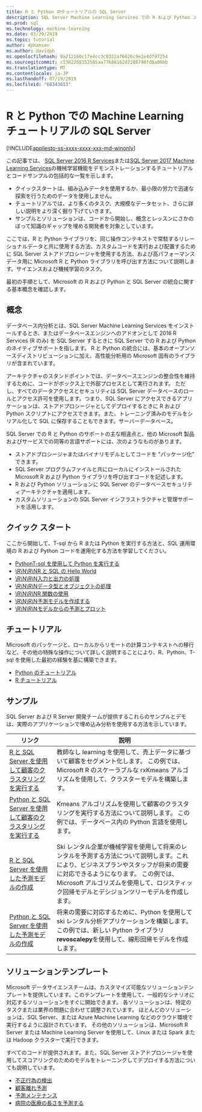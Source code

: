 ```yaml
---
title: R と Python のチュートリアルの SQL Server
description: SQL Server Machine Learning Services での R および Python スクリプトの例とチュートリアルです。
ms.prod: sql
ms.technology: machine-learning
ms.date: 03/29/2019
ms.topic: tutorial
author: dphansen
ms.author: davidph
ms.openlocfilehash: 9a212160c17e4cc3c8322af6026c9e2e4df97254
ms.sourcegitcommit: c1382268152585aa77688162d2286798fd8a06bb
ms.translationtype: MT
ms.contentlocale: ja-JP
ms.lasthandoff: 07/19/2019
ms.locfileid: "68343613"
---
```

# <a name="sql-server-machine-learning-tutorials-in-r-and-python"></a>R と Python での Machine Learning チュートリアルの SQL Server
[!INCLUDE[appliesto-ss-xxxx-xxxx-xxx-md-winonly](../../includes/appliesto-ss-xxxx-xxxx-xxx-md-winonly.md)]

この記事では、 [SQL Server 2016 R Services](../install/sql-r-services-windows-install.md)または[SQL Server 2017 Machine Learning Services](../install/sql-machine-learning-services-windows-install.md)の機械学習機能をデモンストレーションするチュートリアルとコードサンプルの包括的な一覧を示します。 

+ クイックスタートは、組み込みデータを使用するか、最小限の労力で迅速な探索を行うためのデータを使用しません。
+ チュートリアルでは、より多くのタスク、大規模なデータセット、さらに詳しい説明をより深く掘り下げていきます。
+ サンプルとソリューションは、コードから開始し、概念とレッスンにさかのぼって知識のギャップを埋める開発者を対象としています。

ここでは、R と Python ライブラリを、同じ操作コンテキストで常駐するリレーショナルデータと共に使用する方法、カスタムコードを実行および配置するために SQL Server ストアドプロシージャを使用する方法、および高パフォーマンスデータ用に Microsoft R と Python ライブラリを呼び出す方法について説明します。サイエンスおよび機械学習のタスク。

最初の手順として、Microsoft の R および Python と SQL Server の統合に関する基本概念を確認します。

## <a name="concepts"></a>概念

データベース内分析とは、SQL Server Machine Learning Services をインストールするとき、またはデータベースエンジンへのアドオンとして 2016 R Services (R のみ) を SQL Server するときに SQL Server での R および Python のネイティブサポートを指します。 R と Python の統合には、基本のオープンソースディストリビューションに加え、高性能分析用の Microsoft 固有のライブラリが含まれています。

アーキテクチャのスタンドポイントでは、データベースエンジンの整合性を維持するために、コードがボックス上で外部プロセスとして実行されます。 ただし、すべてのデータアクセスとセキュリティは SQL Server データベースのロールとアクセス許可を使用します。つまり、SQL Server にアクセスできるアプリケーションは、ストアドプロシージャとしてデプロイするときに R および Python スクリプトにアクセスできます。また、トレーニング済みのモデルをシリアル化して SQL に保存することもできます。サーバーデータベース。

SQL Server での R と Python のサポートの主な相違点と、他の Microsoft 製品およびサービスでの同等の言語サポートには、次のようなものがあります。

+ ストアドプロシージャまたはバイナリモデルとしてコードを "パッケージ化" できます。
+ SQL Server プログラムファイルと共にローカルにインストールされた Microsoft R および Python ライブラリを呼び出すコードを記述します。
+ R および Python ソリューションに SQL Server のデータベースセキュリティアーキテクチャを適用します。
+ カスタムソリューションの SQL Server インフラストラクチャと管理サポートを活用します。

## <a name="quickstarts"></a>クイック スタート

ここから開始して、T-sql から R または Python を実行する方法と、SQL 運用環境の R および Python コードを運用化する方法を学習してください。

+ [PythonT-sql を使用して Python を実行する](run-python-using-t-sql.md)
+ [\R\N\R\NR と SQL の Hello World](rtsql-using-r-code-in-transact-sql-quickstart.md)
+ [\R\N\R\N入力と出力の処理](rtsql-working-with-inputs-and-outputs.md)
+ [\R\N\R\Nデータ型とオブジェクトの処理](rtsql-r-and-sql-data-types-and-data-objects.md)
+ [\R\N\R\NR 関数の使用](rtsql-using-r-functions-with-sql-server-data.md)
+ [\R\N\R\N予測モデルを作成する](rtsql-create-a-predictive-model-r.md)
+ [\R\N\R\Nモデルからの予測とプロット](rtsql-predict-and-plot-from-model.md)

## <a name="tutorials"></a>チュートリアル

Microsoft のパッケージと、ローカルからリモートの計算コンテキストへの移行など、その他の特殊な操作について詳しく説明することにより、R、Python、T-sql を使用した最初の経験を基に構築できます。

+ [Python のチュートリアル](sql-server-python-tutorials.md)
+ [R チュートリアル](sql-server-r-tutorials.md)

<a name ="bkmk_samples"></a>

## <a name="samples"></a>サンプル

SQL Server および R Server 開発チームが提供するこれらのサンプルとデモは、実際のアプリケーションで埋め込み分析を使用する方法を示しています。

| リンク | 説明 | 
|------|-------------|
| [R と SQL Server を使用して顧客のクラスタリングを実行する](https://microsoft.github.io/sql-ml-tutorials/R/customerclustering/) | 教師なし learning を使用して、売上データに基づいて顧客をセグメント化します。 この例では、Microsoft R のスケーラブルな rxKmeans アルゴリズムを使用して、クラスターモデルを構築します。 |
| [Python と SQL Server を使用して顧客のクラスタリングを実行する](https://microsoft.github.io/sql-ml-tutorials/python/customerclustering/) | Kmeans アルゴリズムを使用して顧客のクラスタリングを実行する方法について説明します。 この例では、データベース内の Python 言語を使用します。| SQL Server 2017 |
| [R と SQL Server を使用した予測モデルの作成](https://microsoft.github.io/sql-ml-tutorials/R/rentalprediction) | Ski レンタル企業が機械学習を使用して将来のレンタルを予測する方法について説明します。これにより、ビジネスプランやスタッフが将来の需要に対応できるようになります。 この例では、Microsoft アルゴリズムを使用して、ロジスティック回帰モデルとデシジョンツリーモデルを作成します。 | 
| [Python と SQL Server を使用した予測モデルの作成](https://microsoft.github.io/sql-ml-tutorials/python/rentalprediction/) | 将来の需要に対応するために、Python を使用して ski レンタル分析アプリケーションを構築します。 この例では、新しい Python ライブラリ**revoscalepy**を使用して、線形回帰モデルを作成します。 | 

<a name="bkmk_solutions"></a>

## <a name="solution-templates"></a>ソリューションテンプレート

Microsoft データサイエンスチームは、カスタマイズ可能なソリューションテンプレートを提供しています。このテンプレートを使用して、一般的なシナリオに対応するソリューションをすぐに開始できます。 各ソリューションは、特定のタスクまたは業界の問題に合わせて調整されています。 ほとんどのソリューションは、SQL Server、または Azure Machine Learning などのクラウド環境で実行するように設計されています。 その他のソリューションは、Microsoft R Server または Machine Learning Server を使用して、Linux または Spark または Hadoop クラスターで実行できます。

すべてのコードが提供されます。また、SQL Server ストアドプロシージャを使用してスコアリングのためのモデルをトレーニングしてデプロイする方法についても説明しています。

+ [不正行為の検出](https://gallery.cortanaanalytics.com/Tutorial/Online-Fraud-Detection-Template-with-SQL-Server-R-Services-1)
+ [顧客離れ予測](https://gallery.cortanaanalytics.com/Tutorial/Customer-Churn-Prediction-Template-with-SQL-Server-R-Services-1)
+ [予測メンテナンス](https://gallery.cortanaanalytics.com/Tutorial/Predictive-Maintenance-Template-with-SQL-Server-R-Services-1)
+ [病院の医療の長さを予測する](https://gallery.cortanaintelligence.com/Solution/Predicting-Length-of-Stay-in-Hospitals-1)

